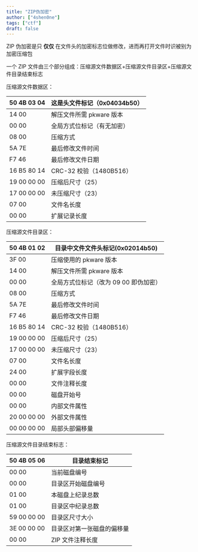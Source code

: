 ```yaml
---
title: "ZIP伪加密"
author: ["4shen0ne"]
tags: ["ctf"]
draft: false
---
```


ZIP 伪加密是只 **仅仅** 在文件头的加密标志位做修改，进而再打开文件时识被别为加密压缩包

一个 ZIP 文件由三个部分组成：压缩源文件数据区+压缩源文件目录区+压缩源文件目录结束标志

压缩源文件数据区：

| 50 4B 03 04 | 这是头文件标记（0x04034b50） |
|-------------|---------------------|
| 14 00       | 解压文件所需 pkware 版本 |
| 00 00       | 全局方式位标记（有无加密） |
| 08 00       | 压缩方式            |
| 5A 7E       | 最后修改文件时间    |
| F7 46       | 最后修改文件日期    |
| 16 B5 80 14 | CRC-32 校验（1480B516） |
| 19 00 00 00 | 压缩后尺寸（25）    |
| 17 00 00 00 | 未压缩尺寸（23）    |
| 07 00       | 文件名长度          |
| 00 00       | 扩展记录长度        |

压缩源文件目录区：

| 50 4B 01 02 | 目录中文件文件头标记(0x02014b50) |
|-------------|------------------------|
| 3F 00       | 压缩使用的 pkware 版本 |
| 14 00       | 解压文件所需 pkware 版本 |
| 00 00       | 全局方式位标记（改为 09 00 即伪加密） |
| 08 00       | 压缩方式               |
| 5A 7E       | 最后修改文件时间       |
| F7 46       | 最后修改文件日期       |
| 16 B5 80 14 | CRC-32 校验（1480B516） |
| 19 00 00 00 | 压缩后尺寸（25）       |
| 17 00 00 00 | 未压缩尺寸（23）       |
| 07 00       | 文件名长度             |
| 24 00       | 扩展字段长度           |
| 00 00       | 文件注释长度           |
| 00 00       | 磁盘开始号             |
| 00 00       | 内部文件属性           |
| 20 00 00 00 | 外部文件属性           |
| 00 00 00 00 | 局部头部偏移量         |

压缩源文件目录结束标志：

| 50 4B 05 06 | 目录结束标记  |
|-------------|---------|
| 00 00       | 当前磁盘编号  |
| 00 00       | 目录区开始磁盘编号 |
| 01 00       | 本磁盘上纪录总数 |
| 01 00       | 目录区中纪录总数 |
| 59 00 00 00 | 目录区尺寸大小 |
| 3E 00 00 00 | 目录区对第一张磁盘的偏移量 |
| 00 00       | ZIP 文件注释长度 |
